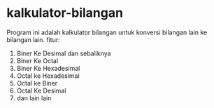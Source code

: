 # kalkulator-bilangan
Program ini adalah kalkulator bilangan untuk konversi bilangan lain ke bilangan lain. 
fitur:
1. Biner Ke Desimal dan sebaliknya
2. Biner Ke Octal
3. Biner Ke Hexadesimal
4. Octal ke Hexadesimal
5. Octal ke Biner
6. Octal Ke Desimal
7. dan lain lain
